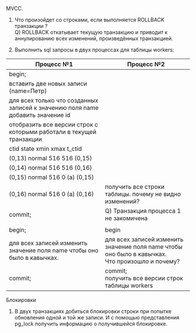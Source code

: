 MVCC.
1) Что произойдет со строками, если выполняется ROLLBACK транзакции ? <br>
Q) ROLLBACK откатывает текущую транзакцию и приводит к аннулированию всех изменений, произведённых транзакцией.

2) Выполнить sql запросы в двух процессах для таблицы workers:

| Процесс №1                                                                       | Процесс №2                                                                                        |
|----------------------------------------------------------------------------------|---------------------------------------------------------------------------------------------------|
| begin;                                                                           |                                                                                                   |
| вставить две новых записи (name=Петр)                                            |                                                                                                   |
| для всех только что созданных  записей к значению поля name добавить значение id<br/> |                                                                                                   |
| отобразить все версии строк с которыми работали в текущей транзакции
|  ctid   state    xmin     xmax    t_ctid                                     |
| (0,13)  normal  516      516      (0,15)                                     |
| (0,14)  normal  516      516      (0,16)                                     |
| (0,15)  normal  516      0 (a)    (0,15)                                     |
| (0,16)  normal  516      0 (a)    (0,16)                                     |    получить все строки таблицы. почему не видно изменений? <br>                                          |
| commit;                                                                      |     Q) Транзакция процесса 1 не закомичена                                                                                                  |
|                                                                              |                                                                                                   |
|begin;                                                                            | begin                                                                                             |
|для всех записей изменить значение поля name чтобы оно было в кавычках.                                                                                | для всех записей изменить значение поля name чтобы оно было в кавычках. <br/>Что произошло и почему? |
|commit;                                                                                | commit;<br/>получить все версии строк таблицы workers                                             |


Блокировки
1) В двух транзакциях добиться блокировки строки при попытке обновления одной и той же записи.
И с помощью представления pg_lock получить информацию о получившейся блокировке.